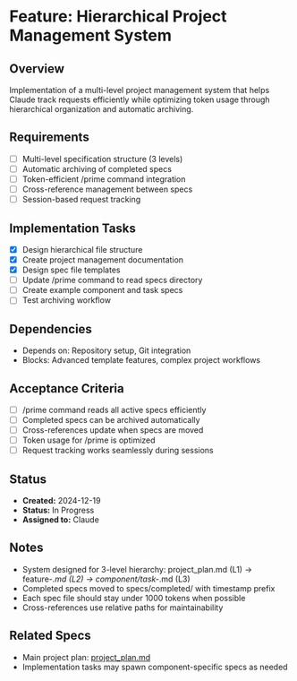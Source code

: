 # Feature: Hierarchical Project Management System

## Overview

Implementation of a multi-level project management system that helps Claude track requests efficiently while optimizing token usage through hierarchical organization and automatic archiving.

## Requirements

- [ ] Multi-level specification structure (3 levels)
- [ ] Automatic archiving of completed specs
- [ ] Token-efficient /prime command integration
- [ ] Cross-reference management between specs
- [ ] Session-based request tracking

## Implementation Tasks

- [x] Design hierarchical file structure
- [x] Create project management documentation
- [x] Design spec file templates
- [ ] Update /prime command to read specs directory
- [ ] Create example component and task specs
- [ ] Test archiving workflow

## Dependencies

- Depends on: Repository setup, Git integration
- Blocks: Advanced template features, complex project workflows

## Acceptance Criteria

- [ ] /prime command reads all active specs efficiently
- [ ] Completed specs can be archived automatically
- [ ] Cross-references update when specs are moved
- [ ] Token usage for /prime is optimized
- [ ] Request tracking works seamlessly during sessions

## Status

- **Created:** 2024-12-19
- **Status:** In Progress
- **Assigned to:** Claude

## Notes

- System designed for 3-level hierarchy: project_plan.md (L1) → feature-_.md (L2) → component/task-_.md (L3)
- Completed specs moved to specs/completed/ with timestamp prefix
- Each spec file should stay under 1000 tokens when possible
- Cross-references use relative paths for maintainability

## Related Specs

- Main project plan: [project_plan.md](./project_plan.md)
- Implementation tasks may spawn component-specific specs as needed
